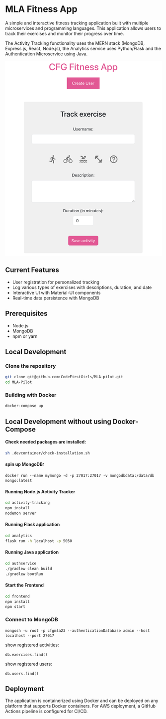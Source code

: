 # MLA Fitness App 

A simple and interactive fitness tracking application built with multiple microservices and programming languages. This application allows users to track their exercises and monitor their progress over time.

The Activity Tracking functionality uses the MERN stack (MongoDB, Express.js, React, Node.js), the Analytics service uses Python/Flask and the Authentication Microservice using Java.

![Screenshot](frontpage.png)  

## Current Features

- User registration for personalized tracking
- Log various types of exercises with descriptions, duration, and date
- Interactive UI with Material-UI components
- Real-time data persistence with MongoDB

## Prerequisites

- Node.js
- MongoDB
- npm or yarn

## Local Development

### Clone the repository

```sh
git clone git@github.com:CodeFirstGirls/MLA-pilot.git
cd MLA-Pilot
```

### Building with Docker

```sh
docker-compose up
```

## Local Development without using Docker-Compose

#### Check needed packages are installed:
```sh
sh .devcontainer/check-installation.sh 
```

#### spin up MongoDB:
```
docker run --name mymongo -d -p 27017:27017 -v mongodbdata:/data/db mongo:latest
```

#### Running Node.js Activity Tracker

```sh
cd activity-tracking
npm install
nodemon server
```

#### Running Flask application
```sh
cd analytics
flask run -h localhost -p 5050
```

#### Running Java application
```sh
cd authservice
./gradlew clean build
./gradlew bootRun
```

#### Start the Frontend 

```sh
cd frontend
npm install
npm start
```

### Connect to MongoDB

```
mongosh -u root -p cfgmla23 --authenticationDatabase admin --host localhost --port 27017
```

show registered activities:
```
db.exercises.find()
```

show registered users:
```
db.users.find()
```

## Deployment
The application is containerized using Docker and can be deployed on any platform that supports Docker containers. For AWS deployment, a GitHub Actions pipeline is configured for CI/CD.